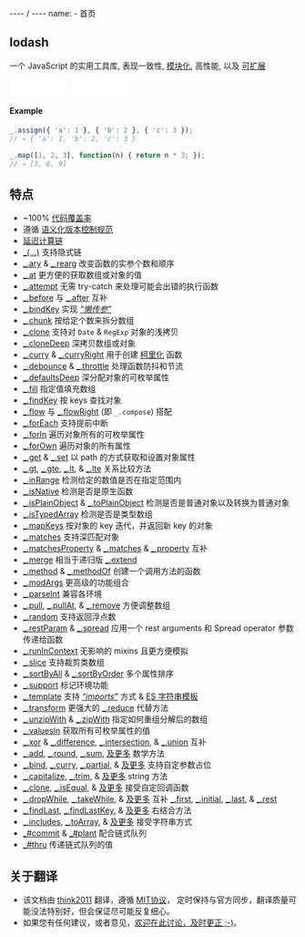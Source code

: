 ---- / ----
name: - 首页

## lodash
一个 JavaScript 的实用工具库, 表现一致性, [模块化](https://www.npmjs.com/browse/keyword/lodash-modularized), 高性能, 以及 [可扩展](#features)

<iframe style="width:105px;height:25px" allowtransparency="" frameborder="0" scrolling="no" src="./github-btn.html?user=lodash&amp;repo=lodash&amp;count=true&amp;type=watch"></iframe>
<iframe style="width:105px; height:25px" allowtransparency="" frameborder="0" scrolling="no" src="./github-btn.html?user=lodash&amp;repo=lodash&amp;count=true&amp;type=fork"></iframe>

#### Example

```js
_.assign({ 'a': 1 }, { 'b': 2 }, { 'c': 3 });
// → { 'a': 1, 'b': 2, 'c': 3 }

_.map([1, 2, 3], function(n) { return n * 3; });
// → [3, 6, 9]
```

## 特点

*   ~100% [代码覆盖率](https://coveralls.io/github/lodash)
*   遵循 [语义化版本控制规范](http://semver.org/)
*   [延迟计算链](http://filimanjaro.com/blog/2014/introducing-lazy-evaluation/)
*   [_(…)](/_) 支持隐式链
*   [_.ary](/ary) & [_.rearg](/rearg) 改变函数的实参个数和顺序
*   [_.at](/at) 更方便的获取数组或对象的值
*   [_.attempt](/attempt) 无需 try-catch 来处理可能会出错的执行函数
*   [_.before](/before) 与 [_.after](/after) 互补
*   [_.bindKey](/bindKey) 实现 [_“懒传参”_](http://michaux.ca/articles/lazy-function-definition-pattern)
*   [_.chunk](/chunk) 按给定个数来拆分数组
*   [_.clone](/clone) 支持对 `Date` & `RegExp` 对象的浅拷贝
*   [_.cloneDeep](/cloneDeep) 深拷贝数组或对象
*   [_.curry](/curry) & [_.curryRight](/curryRight) 用于创建 [柯里化](http://hughfdjackson.com/javascript/why-curry-helps/) 函数
*   [_.debounce](/debounce) & [_.throttle](/throttle) 处理函数防抖和节流
*   [_.defaultsDeep](/defaultsDeep) 深分配对象的可枚举属性
*   [_.fill](/fill) 指定值填充数组
*   [_.findKey](/findKey) 按 keys 查找对象
*   [_.flow](/flow) 与 [_.flowRight](/flowRight) (即 `_.compose`) 搭配
*   [_.forEach](/forEach) 支持提前中断
*   [_.forIn](/forIn) 遍历对象所有的可枚举属性
*   [_.forOwn](/forOwn) 遍历对象的所有属性
*   [_.get](/get) & [_.set](/set) 以 path 的方式获取和设置对象属性
*   [_.gt](/gt), [_.gte](/gte), [_.lt](/lt), & [_.lte](/lte) 关系比较方法
*   [_.inRange](/inRange) 检测给定的数值是否在指定范围内
*   [_.isNative](/isNative) 检测是否是原生函数
*   [_.isPlainObject](/isPlainObject) & [_.toPlainObject](/toPlainObject) 检测是否是普通对象以及转换为普通对象
*   [_.isTypedArray](/isTypedArray) 检测是否是类型数组
*   [_.mapKeys](/mapKeys) 按对象的 key 迭代，并返回新 key 的对象
*   [_.matches](/matches) 支持深匹配对象
*   [_.matchesProperty](/matchesProperty) & [_.matches](/matches) & [_.property](/property) 互补
*   [_.merge](/merge) 相当于递归版 [_.extend](/extend)
*   [_.method](/method) & [_.methodOf](/methodOf) 创建一个调用方法的函数
*   [_.modArgs](/modArgs) 更高级的功能组合
*   [_.parseInt](/parseInt) 兼容各环境
*   [_.pull](/pull), [_.pullAt](/pullAt), & [_.remove](/remove) 方便调整数组
*   [_.random](/random) 支持返回浮点数
*   [_.restParam](/restParam) & [_.spread](/spread) 应用一个 rest arguments 和 Spread operator 参数传递给函数
*   [_.runInContext](/runInContext) 无影响的 mixins 且更方便模拟
*   [_.slice](/slice) 支持裁剪类数组
*   [_.sortByAll](/sortByAll) & [_.sortByOrder](/sortByOrder) 多个属性排序
*   [_.support](/support) 标记环境功能
*   [_.template](/template) 支持 [_“imports”_](/templateSettings-imports) 方式 & [ES 字符串模板](http://people.mozilla.org/%7Ejorendorff/es6-draft.html#sec-template-literal-lexical-components)
*   [_.transform](/transform) 更强大的 [_.reduce](/reduce) 代替方法
*   [_.unzipWith](/unzipWith) & [_.zipWith](/zipWith) 指定如何重组分解后的数组
*   [_.valuesIn](/valuesIn) 获取所有可枚举属性的值
*   [_.xor](/xor) & [_.difference](/difference), [_.intersection](/intersection), & [_.union](/union) 互补
*   [_.add](/add), [_.round](/round), [_.sum](/sum), [及更多](/doc "_.ceil, _.floor") 数学方法
*   [_.bind](/bind), [_.curry](/curry), [_.partial](/partial), & [及更多](/docs "_.bindKey, _.curryRight, _.partialRight") 支持自定参数占位
*   [_.capitalize](/capitalize), [_.trim](/trim), & [及更多](/docs "_.camelCase, _.deburr, _.endsWith, _.escapeRegExp, _.kebabCase, _.pad, _.padLeft, _.padRight, _.repeat, _.snakeCase, _.startsWith, _.trimLeft, _.trimRight, _.trunc, _.words") string 方法
*   [_.clone](/clone), [_.isEqual](/isEqual), & [及更多](/docs "_.assign, _.cloneDeep, _.merge") 接受自定回调函数
*   [_.dropWhile](/dropWhile), [_.takeWhile](/takeWhile), & [及更多](/docs "_.drop, _.dropRight, _.dropRightWhile, _.take, _.takeRight, _.takeRightWhile") 互补 [_.first](/first), [_.initial](/initial), [_.last](/last), & [_.rest](/rest)
*   [_.findLast](/findLast), [_.findLastKey](/findLastKey), & [及更多](/docs "_.curryRight, _.dropRight, _.dropRightWhile, _.flowRight, _.forEachRight, _.forInRight, _.forOwnRight, _.padRight, partialRight, _.takeRight, _.trimRight, _.takeRightWhile") 右结合方法
*   [_.includes](/includes), [_.toArray](/toArray), & [及更多](/docs "_.at, _.countBy, _.every, _.filter, _.find, _.findLast, _.findWhere, _.forEach, _.forEachRight, _.groupBy, _.indexBy, _.invoke, _.map, _.max, _.min, _.partition, _.pluck, _.reduce, _.reduceRight, _.reject, _.shuffle, _.size, _.some, _.sortBy, _.sortByAll, _.sortByOrder, _.sum, _.where") 接受字符串方式
*   [_#commit](/prototype-commit) & [_#plant](/prototype-plant) 配合链式队列
*   [_#thru](/thru) 传递链式队列的值

## 关于翻译
* 该文档由 [think2011](https://github.com/think2011/) 翻译，遵循 [MIT协议](https://github.com/jldec/lodash-doc-src/blob/master/LICENSE)， 定时保持与官方同步，翻译质量可能没法特别好，但会保证尽可能反复细心。
* 如果您有任何建议，或者意见，[欢迎在此讨论，及时更正 ;-)](https://github.com/think2011/lodash-zh/issues)。
